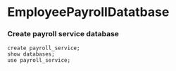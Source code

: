 # EmployeePayrollDatatbase

### Create payroll service database
```
create payroll_service;
show databases;
use payroll_service;
```
